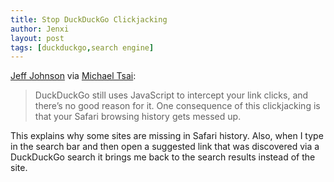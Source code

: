 ```yaml
---
title: Stop DuckDuckGo Clickjacking
author: Jenxi
layout: post
tags: [duckduckgo,search engine]
---
```

[Jeff Johnson](https://lapcatsoftware.com-articles-duckduckgo.html) via [Michael Tsai](https://mjtsai.com/blog/2020/06/16/stop-duckduckgo-clickjacking/):

> DuckDuckGo still uses JavaScript to intercept your link clicks, and there’s no good reason for it. One consequence of this clickjacking is that your Safari browsing history gets messed up.

This explains why some sites are missing in Safari history. Also, when I type in the search bar and then open a suggested link that was discovered via a DuckDuckGo search it brings me back to the search results instead of the site.